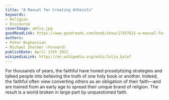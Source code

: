 ```yaml
---
title: "A Manual for Creating Atheists"
keywords:
- Religion
- Discourse
coverImage: amfca.jpg
goodReadLink: https://www.goodreads.com/book/show/17937621-a-manual-for-creating-atheists
authors:
- Peter Boghossian
- Michael Shermer (Forward)
publishDate: April 13th 2021
wikipediaLink: https://en.wikipedia.org/wiki/Julia_Galef
---
```

For thousands of years, the faithful have honed proselytizing strategies and talked people into believing the truth of one holy book or another. Indeed, the faithful often view converting others as an obligation of their faith—and are trained from an early age to spread their unique brand of religion. The result is a world broken in large part by unquestioned faith.
